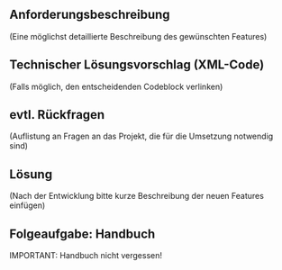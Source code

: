 ## Anforderungsbeschreibung

(Eine möglichst detaillierte Beschreibung des gewünschten Features)

## Technischer Lösungsvorschlag (XML-Code)

(Falls möglich, den entscheidenden Codeblock verlinken)

## evtl. Rückfragen

(Auflistung an Fragen an das Projekt, die für die Umsetzung notwendig sind)

## Lösung

(Nach der Entwicklung bitte kurze Beschreibung der neuen Features einfügen)

## Folgeaufgabe: Handbuch

IMPORTANT: Handbuch nicht vergessen!